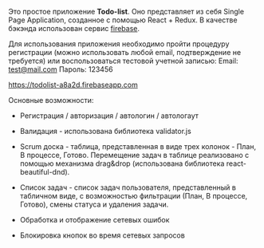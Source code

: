 Это простое приложение **Todo-list**. Оно представляет из себя Single Page Application, созданное с помощью React + Redux. В качестве бэкэнда использован сервис [firebase](https://firebase.google.com).

Для использования приложения необходимо пройти процедуру регистрации (можно использовать любой email, подтверждение не требуется) или воспользоваться тестовой учетной записью:
Email: test@mail.com
Пароль: 123456

https://todolist-a8a2d.firebaseapp.com

Основные возможности:
* Регистрация / авторизация / автологин / автологаут

* Валидация  - использована библиотека validator.js

* Scrum доска - таблица, представленная в виде трех колонок - План, В процессе, Готово. Перемещение задач в таблице реализовано с помощью механизма drag&drop (использована библиотека react-beautiful-dnd).

* Список задач - список задач пользователя, представленный в табличном виде, с возможностью фильтрации (План, В процессе, Готово), смены статуса и удаления задачи.

* Обработка и отображение сетевых ошибок

* Блокировка кнопок во время сетевых запросов
